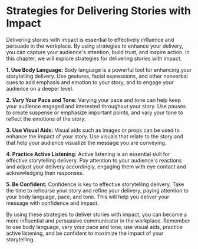 Strategies for Delivering Stories with Impact
=========================================================================================

Delivering stories with impact is essential to effectively influence and persuade in the workplace. By using strategies to enhance your delivery, you can capture your audience's attention, build trust, and inspire action. In this chapter, we will explore strategies for delivering stories with impact.

**1. Use Body Language:** Body language is a powerful tool for enhancing your storytelling delivery. Use gestures, facial expressions, and other nonverbal cues to add emphasis and emotion to your story, and to engage your audience on a deeper level.

**2. Vary Your Pace and Tone:** Varying your pace and tone can help keep your audience engaged and interested throughout your story. Use pauses to create suspense or emphasize important points, and vary your tone to reflect the emotions of the story.

**3. Use Visual Aids:** Visual aids such as images or props can be used to enhance the impact of your story. Use visuals that relate to the story and that help your audience visualize the message you are conveying.

**4. Practice Active Listening:** Active listening is an essential skill for effective storytelling delivery. Pay attention to your audience's reactions and adjust your delivery accordingly, engaging them with eye contact and acknowledging their responses.

**5. Be Confident:** Confidence is key to effective storytelling delivery. Take the time to rehearse your story and refine your delivery, paying attention to your body language, pace, and tone. This will help you deliver your message with confidence and impact.

By using these strategies to deliver stories with impact, you can become a more influential and persuasive communicator in the workplace. Remember to use body language, vary your pace and tone, use visual aids, practice active listening, and be confident to maximize the impact of your storytelling.
